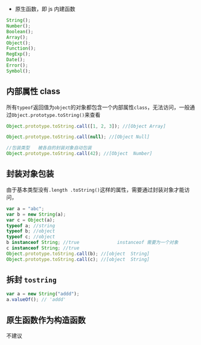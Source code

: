 - 原生函数，即 js 内建函数

```js
String();
Number();
Boolean();
Array();
Object();
Function();
RegExp();
Date();
Error();
Symbol();
```

## 内部属性 class

所有`typeof`返回值为`object`的对象都包含一个内部属性`class`，无法访问，一般通过`Object.prototype.toString()`来查看

```js
Object.prototype.toString.call([1, 2, 3]); //[Object Array]

Object.prototype.toString.call(null); //[Object Null]

//包装类型   被各自的封装对象自动包装
Object.prototype.toString.call(42); //[Object  Number]
```

## 封装对象包装

由于基本类型没有`.length .toString()`这样的属性，需要通过封装对象才能访问，

```js
var a = "abc";
var b = new String(a);
var c = Object(a);
typeof a; //string
typeof b; //object
typeof c; //object
b instanceof String; //true              instanceof 需要为一个对象
c instanceof String; //true
Object.prototype.toString.call(b); //[object  String]
Object.prototype.toString.call(c); //[object  String]
```

## 拆封 `tostring`

```js
var a = new String("addd");
a.valueOf(); // 'addd'
```

## 原生函数作为构造函数

不建议
